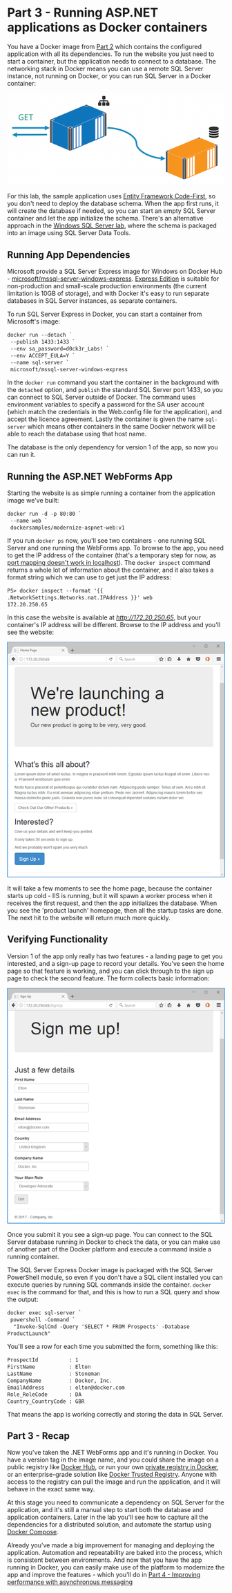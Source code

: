 # Part 3 - Running ASP.NET applications as Docker containers

You have a Docker image from [Part 2](part-2.md) which contains the configured application with all its dependencies. To run the website you just need to start a container, but the application needs to connect to a database. The networking stack in Docker means you can use a remote SQL Server instance, not running on Docker, or you can run SQL Server in a Docker container:

![v1 architecture in Docker](img/v1-docker-arch.png)

For this lab, the sample application uses [Entity Framework Code-First](https://weblogs.asp.net/scottgu/code-first-development-with-entity-framework-4), so you don't need to deploy the database schema. When the app first runs, it will create the database if needed, so you can start an empty SQL Server container and let the app initialize the schema. There's an alternative approach in the [Windows SQL Server lab](https://github.com/docker/labs/blob/master/windows/sql-server/README.md), where the schema is packaged into an image using SQL Server Data Tools.

## Running App Dependencies

Microsoft provide a SQL Server Express image for Windows on Docker Hub - [microsoft/mssql-server-windows-express](https://hub.docker.com/r/microsoft/mssql-server-windows-express/). [Express Edition](https://www.microsoft.com/en-us/sql-server/sql-server-editions-express) is suitable for non-production and small-scale production environments (the current limitation is 10GB of storage), and with Docker it's easy to run separate databases in SQL Server instances, as separate containers.

To run SQL Server Express in Docker, you can start a container from Microsoft's image:

```
docker run --detach `
 --publish 1433:1433 `
 --env sa_password=d0ck3r_Labs! `
 --env ACCEPT_EULA=Y `
 --name sql-server `
 microsoft/mssql-server-windows-express
```

In the `docker run` command you start the container in the background with the `detached` option, and `publish` the standard SQL Server port 1433, so you can connect to SQL Server outside of Docker. The command uses environment variables to specify a password for the SA user account (which match the credentials in the Web.config file for the application), and accept the licence agreement. Lastly the container is given the name `sql-server` which means other containers in the same Docker network will be able to reach the database using that host name.

The database is the only dependency for version 1 of the app, so now you can run it.

## Running the ASP.NET WebForms App

Starting the website is as simple running a container from the application image we've built:

```
docker run -d -p 80:80 `
 --name web `
 dockersamples/modernize-aspnet-web:v1
```

If you run `docker ps` now, you'll see two containers - one running SQL Server and one running the WebForms app. To browse to the app, you need to get the IP address of the container (that's a temporary step for now, as [port mapping doesn't work in localhost](https://docs.microsoft.com/en-gb/virtualization/windowscontainers/manage-containers/container-networking)). The `docker inspect` command returns a whole lot of information about the container, and it also takes a format string which we can use to get just the IP address:

```
PS> docker inspect --format '{{ .NetworkSettings.Networks.nat.IPAddress }}' web
172.20.250.65
```

In this case the website is available at *http://172.20.250.65*, but your container's IP address will be different. Browse to the IP address and you'll see the website:

![img](img/v1-homepage.png)

It will take a few moments to see the home page, because the container starts up cold - IIS is running, but it will spawn a worker process when it receives the first request, and then the app initializes the database. When you see the 'product launch' homepage, then all the startup tasks are done. The next hit to the website will return much more quickly.

## Verifying Functionality

Version 1 of the app only really has two features - a landing page to get you interested, and a sign-up page to record your details. You've seen the home page so that feature is working, and you can click through to the sign up page to check the second feature. The form collects basic information:

![img](img/v1-signup.png)

Once you submit it you see a sign-up page. You can connect to the SQL Server database running in Docker to check the data, or you can make use of another part of the Docker platform and execute a command inside a running container.

The SQL Server Express Docker image is packaged with the SQL Server PowerShell module, so even if you don't have a SQL client installed you can execute queries by running SQL commands inside the container. `docker exec` is the command for that, and this is how to run a SQL query and show the output:

```
docker exec sql-server `
 powershell -Command `
  "Invoke-SqlCmd -Query 'SELECT * FROM Prospects' -Database ProductLaunch"
```

You'll see a row for each time you submitted the form, something like this:

```
ProspectId          : 1
FirstName           : Elton
LastName            : Stoneman
CompanyName         : Docker, Inc.
EmailAddress        : elton@docker.com
Role_RoleCode       : DA
Country_CountryCode : GBR
```

That means the app is working correctly and storing the data in SQL Server.


## Part 3 - Recap

Now you've taken the .NET WebForms app and it's running in Docker. You have a version tag in the image name, and you could share the image on a public registry like [Docker Hub](https://hub.docker.com), or run your own [private registry in Docker](https://github.com/docker/labs/blob/master/windows/registry/README.md), or an enterprise-grade solution like [Docker Trusted Registry](https://docs.docker.com/datacenter/dtr/2.1/guides/). Anyone with access to the registry can pull the image and run the application, and it will behave in the exact same way.

At this stage you need to communicate a dependency on SQL Server for the application, and it's still a manual step to start both the database and application containers. Later in the lab you'll see how to capture all the dependencies for a distributed solution, and automate the startup using [Docker Compose](https://docs.docker.com/compose/overview/).

Already you've made a big improvement for managing and deploying the application. Automation and repeatability are baked into the process, which is consistent between environments. And now that you have the app running in Docker, you can easily make use of the platform to modernize the app and improve the features - which you'll do in [Part 4 - Improving performance with asynchronous messaging](part-4.md)
